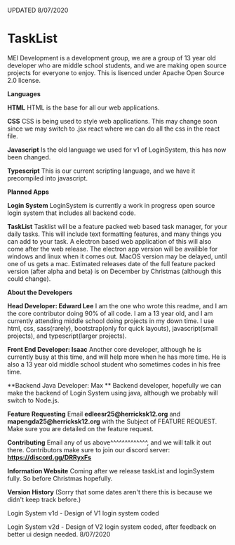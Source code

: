 UPDATED 8/07/2020

# TaskList
MEI Development is a development group, we are a group of 13 year old developer who are middle school students, and we are making open source projects for everyone to enjoy. This is lisenced under Apache Open Source 2.0 license. 

**Languages**

__HTML__ HTML is the base for all our web applications. 

__CSS__ CSS is being used to style web applications. This may change soon since we may switch to .jsx react where we can do all the css in the react file. 

__Javascript__ Is the old language we used for v1 of LoginSystem, this has now been changed. 

__Typescript__ This is our current scripting language, and we have it precompiled into javascript. 

**Planned Apps**

__Login System__ LoginSystem is currently a work in progress open source login system that includes all backend code. 

__TaskList__ Tasklist will be a feature packed web based task manager, for your daily tasks. This will include text formatting features, and many things you can add to your task. A electron based web application of this will also come after the web release. The electron app version will be availible for windows and linux when it comes out. MacOS version may be delayed, until one of us gets a mac. Estimated releases date of the full feature packed version (after alpha and beta) is on December by Christmas (although this could change).

**About the Developers**

**Head Developer: Edward Lee** I am the one who wrote this readme, and I am the core contributor doing 90% of all code. I am a 13 year old, and I am currently attending middle school doing projects in my down time. I use html, css, sass(rarely), bootstrap(only for quick layouts), javascript(small projects), and typescript(larger projects).

**Front End Developer: Isaac** Another core developer, although he is currently busy at this time, and will help more when he has more time. He is also a 13 year old middle school student who sometimes codes in his free time.

**Backend Java Developer: Max ** Backend developer, hopefully we can make the backend of Login System using java, although we probably will switch to Node.js. 

**Feature Requesting**
Email __edleesr25@herricksk12.org__ and __mapengda25@herricksk12.org__ with the Subject of FEATURE REQUEST. Make sure you are detailed on the feature request.

**Contributing**
Email any of us above^^^^^^^^^^^^^, and we will talk it out there. Contributors make sure to join our discord server: __https://discord.gg/DRRyxFs__

**Information Website**
Coming after we release taskList and loginSystem fully. So before Christmas hopefully.



**Version History** (Sorry that some dates aren't there this is because we didn't keep track before.)

Login System v1d - Design of V1 login system coded

Login System v2d - Design of V2 login system coded, after feedback on better ui design needed. 8/07/2020
